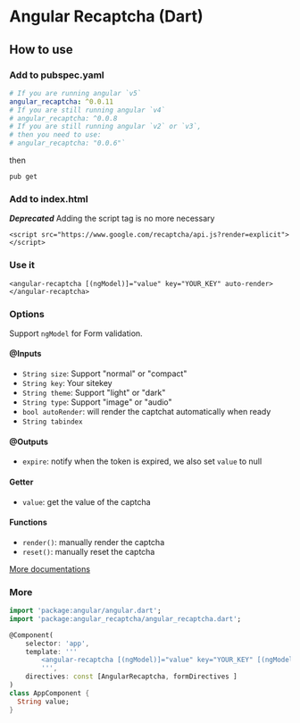 # Angular Recaptcha (Dart)

## How to use

### Add to pubspec.yaml

```yaml
# If you are running angular `v5`
angular_recaptcha: ^0.0.11
# If you are still running angular `v4`
# angular_recaptcha: ^0.0.8
# If you are still running angular `v2` or `v3`,
# then you need to use: 
# angular_recaptcha: "0.0.6"` 
```

then

`pub get`

### Add to index.html

***Deprecated*** 
Adding the script tag is no more necessary

`<script src="https://www.google.com/recaptcha/api.js?render=explicit"></script>`

### Use it

`<angular-recaptcha [(ngModel)]="value" key="YOUR_KEY" auto-render></angular-recaptcha>`

### Options

Support `ngModel` for Form validation.

#### @Inputs

- `String size`: Support "normal" or "compact"
- `String key`: Your sitekey
- `String theme`: Support "light" or "dark"
- `String type`: Support "image" or "audio"
- `bool autoRender`: will render the captchat automatically when ready
- `String tabindex`

#### @Outputs

- `expire`: notify when the token is expired, we also set `value` to null

#### Getter

- `value`: get the value of the captcha

#### Functions

- `render()`: manually render the captcha
- `reset()`: manually reset the captcha

[More documentations](https://developers.google.com/recaptcha/docs/display)

### More

```dart
import 'package:angular/angular.dart';
import 'package:angular_recaptcha/angular_recaptcha.dart';

@Component(
    selector: 'app',
    template: '''
        <angular-recaptcha [(ngModel)]="value" key="YOUR_KEY" [(ngModel)]="value" auto-render></angular-recaptcha>
        ''',
    directives: const [AngularRecaptcha, formDirectives ]
)
class AppComponent {
  String value;
}
```
